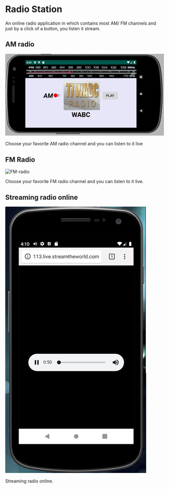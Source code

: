 # Radio Station
An online radio application in which contains most AM/ FM channels and just by a click of a button, you listen it stream.

## AM radio
![AM-radio](am.JPG) 
<p>Choose your favorite AM radio channel and you can listen to it live</p>

## FM Radio
![FM-radio](pm.JPG) 
<p>Choose your favorite FM radio channel and you can listen to it live.</p>

## Streaming radio online
![streaming-radio](play.JPG) 
<p>Streaming radio online.</p>
